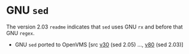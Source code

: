 # GNU `sed`

The version 2.03 `readme` indicates that `sed` uses GNU `rx` and before that
GNU `regex`.

- GNU `sed` ported to OpenVMS [src [v30](https://www.digiater.nl/openvms/freeware/v30/sed-2-05/) (sed 2.05)
  …,
  [v80](https://www.digiater.nl/openvms/freeware/v80/sed/) (sed 2.03)]
